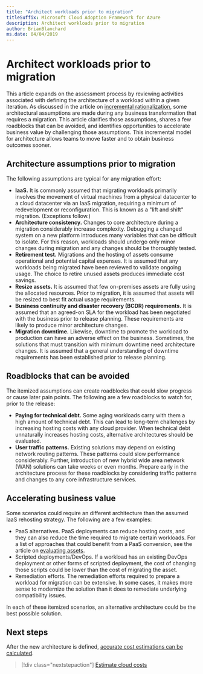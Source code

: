 ```yaml
---
title: "Architect workloads prior to migration"
titleSuffix: Microsoft Cloud Adoption Framework for Azure
description: Architect workloads prior to migration
author: BrianBlanchard
ms.date: 04/04/2019
---
```


# Architect workloads prior to migration

This article expands on the assessment process by reviewing activities associated with defining the architecture of a workload within a given iteration. As discussed in the article on [incremental rationalization](../../../digital-estate/rationalize.md), some architectural assumptions are made during any business transformation that requires a migration. This article clarifies those assumptions, shares a few roadblocks that can be avoided, and identifies opportunities to accelerate business value by challenging those assumptions. This incremental model for architecture allows teams to move faster and to obtain business outcomes sooner.

## Architecture assumptions prior to migration

The following assumptions are typical for any migration effort:

- **IaaS.** It is commonly assumed that migrating workloads primarily involves the movement of virtual machines from a physical datacenter to a cloud datacenter via an IaaS migration, requiring a minimum of redevelopment or reconfiguration. This is known as a "lift and shift" migration. (Exceptions follow.)
- **Architecture consistency.** Changes to core architecture during a migration considerably increase complexity. Debugging a changed system on a new platform introduces many variables that can be difficult to isolate. For this reason, workloads should undergo only minor changes during migration and any changes should be thoroughly tested.
- **Retirement test.** Migrations and the hosting of assets consume operational and potential capital expenses. It is assumed that any workloads being migrated have been reviewed to validate ongoing usage. The choice to retire unused assets produces immediate cost savings.
- **Resize assets.** It is assumed that few on-premises assets are fully using the allocated resources. Prior to migration, it is assumed that assets will be resized to best fit actual usage requirements.
- **Business continuity and disaster recovery (BCDR) requirements.** It is assumed that an agreed-on SLA for the workload has been negotiated with the business prior to release planning. These requirements are likely to produce minor architecture changes.
- **Migration downtime.** Likewise, downtime to promote the workload to production can have an adverse effect on the business. Sometimes, the solutions that must transition with minimum downtime need architecture changes. It is assumed that a general understanding of downtime requirements has been established prior to release planning.

## Roadblocks that can be avoided

The itemized assumptions can create roadblocks that could slow progress or cause later pain points. The following are a few roadblocks to watch for, prior to the release:

- **Paying for technical debt.** Some aging workloads carry with them a high amount of technical debt. This can lead to long-term challenges by increasing hosting costs with any cloud provider. When technical debt unnaturally increases hosting costs, alternative architectures should be evaluated.
- **User traffic patterns.** Existing solutions may depend on existing network routing patterns. These patterns could slow performance considerably. Further, introduction of new hybrid wide area network (WAN) solutions can take weeks or even months. Prepare early in the architecture process for these roadblocks by considering traffic patterns and changes to any core infrastructure services.

## Accelerating business value

Some scenarios could require an different architecture than the assumed IaaS rehosting strategy. The following are a few examples:

- PaaS alternatives. PaaS deployments can reduce hosting costs, and they can also reduce the time required to migrate certain workloads. For a list of approaches that could benefit from a PaaS conversion, see the article on [evaluating assets](./evaluate.md).
- Scripted deployments/DevOps. If a workload has an existing DevOps deployment or other forms of scripted deployment, the cost of changing those scripts could be lower than the cost of migrating the asset.
- Remediation efforts. The remediation efforts required to prepare a workload for migration can be extensive. In some cases, it makes more sense to modernize the solution than it does to remediate underlying compatibility issues.

In each of these itemized scenarios, an alternative architecture could be the best possible solution.

## Next steps

After the new architecture is defined, [accurate cost estimations can be calculated](./estimate.md).

> [!div class="nextstepaction"]
> [Estimate cloud costs](./estimate.md)
